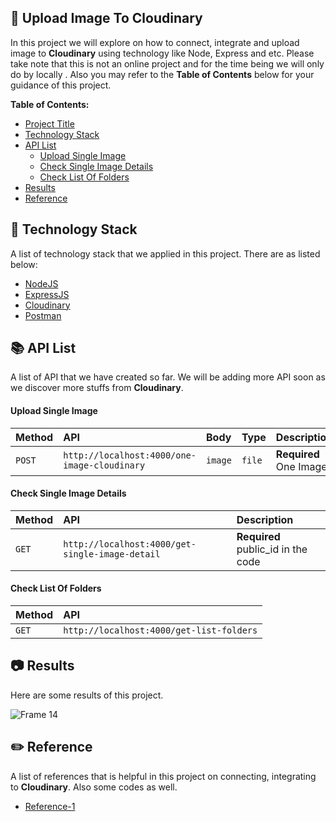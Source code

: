 ## 📌 Upload Image To Cloudinary
In this project we will explore on how to connect, integrate and upload image to **Cloudinary** using technology like Node, Express and etc. Please take note that this is not an online project and for the time being we will only do by locally . Also you may refer to the **Table of Contents** below for your guidance of this project. 


**Table of Contents:**
- [Project Title](#-upload-image-to-cloudinary)
- [Technology Stack](#-technology-stack)
- [API List](#-api-list)
  - [Upload Single Image](#upload-single-image)
  - [Check Single Image Details](#check-single-image-details)
  - [Check List Of Folders](#check-list-of-folders)
- [Results](#-results) 
- [Reference](#%EF%B8%8F-reference) 

## 🚀 Technology Stack
A list of technology stack that we applied in this project. There are as listed below:
- [NodeJS](https://nodejs.org/en/)
- [ExpressJS](https://expressjs.com/)
- [Cloudinary](https://cloudinary.com/)
- [Postman](https://postman.com/)


## 📚 API List
A list of API that we have created so far. We will be adding more API soon as we discover more stuffs from **Cloudinary**.
#### Upload Single Image

| Method    | API                                          | Body    | Type   | Description            |
| :-------- | :------------------------------------------- | :-------| :------| :----------------------|
| `POST`    | `http://localhost:4000/one-image-cloudinary` | `image` | `file` | **Required** One Image |

#### Check Single Image Details
| Method    | API                                             | Description            |
| :-------- | :---------------------------------------------- | :----------------------| 
| `GET`     | `http://localhost:4000/get-single-image-detail` | **Required** public_id in the code |

#### Check List Of Folders
| Method    | API                                             |
| :-------- | :---------------------------------------------- |
| `GET`     | `http://localhost:4000/get-list-folders`        |

## 📷 Results
Here are some results of this project.


![Frame 14](https://user-images.githubusercontent.com/92319348/196485724-c90e0e8f-c23b-450c-890a-2dea07607652.png)

## ✏️ Reference 
A list of references that is helpful in this project on connecting, integrating to **Cloudinary**. Also some codes as well.
- [Reference-1](https://www.topcoder.com/thrive/articles/using-cloudinary-for-image-storage-with-express)
